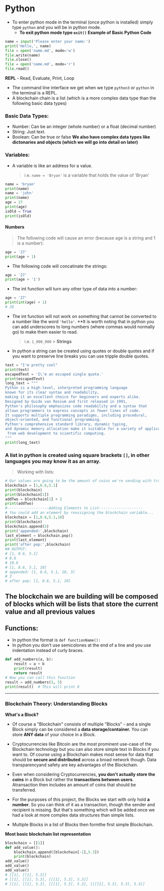# Python

- To enter python mode in the terminal (once python is installed) simply type `python` and you will be in python mode.
  - **To exit python mode type `exit()`**
    **Example of Basic Python Code**

```python
name = input('Please enter your name:')
print('Hello,', name)
file = open('name.md', mode='w')
file.write(name)
file.close()
file = open('name.md', mode='r')
file.read()
```

**REPL** - Read, Evaluate, Print, Loop

- The command line interface we get when we type `python3` or `python` in the terminal is a REPL.
- A blockchain chain is a list (which is a more complex data type than the following basic data types)

### Basic Data Types:

- Number: Can be an integer (whole number) or a float (decimal number)
- String: Just text.
- Boolean: Can be true or false
  **We also have complex data types like dictonaries and objects (which we will go into detail on later)**

### Variables:

- A variable is like an address for a value.
  > i.e. `name = 'Bryan'` is a variable that holds the value of 'Bryan'

```py
name = 'bryan'
print(name)
name = 'john'
print(name)
age = 27
print(age)
isOld = True
print(isOld)
```

#### Numbers

> The following code will cause an error (because age is a string and 1 is a number):

```py
age = '27'
print(age + 1)
```

- The following code will concatinate the strings:

```py
age = '27'
print(age + '1')
```

- The int function will turn any other type of data into a number:

```py
age = '27'
print(int(age) + 1)
# 28
```

- The int function will not work on something that cannot be converted to a number like the word `'hello'`.
  \*\*It is worth noting that in python you can add underscores to long numbers (where commas would normally go) to make them easier to read.
  > i.e.
  > `1_000_000` > **Strings**
- In python a string can be created using quotes or double quotes and if you want to preserve line breaks you can use tripple double quotes.

```py
text = "I'm pretty cool"
print(text)
escapedText = 'I\'m an escaped single quote.'
print(escapedText)
long_text = """
Python is a high-level, interpreted programming language
known for its clear syntax and readability,
making it an excellent choice for beginners and experts alike.
Designed by Guido van Rossum and first released in 1991,
Python's philosophy emphasizes code readability and a syntax that
allows programmers to express concepts in fewer lines of code.
It supports multiple programming paradigms, including procedural,
object-oriented, and functional programming.
Python's comprehensive standard library, dynamic typing,
and dynamic memory allocation make it suitable for a variety of applications,
 from web development to scientific computing.
"""
print(long_text)
```

### A list in python is created using square brackets `[]`, in other languages you may know it as an array.

> Working with lists:

```py
# Our values are going to be the amount of coins we're sending with transactions.
blockchain = [1,8.6,5.1]
print(blockchain)
print(blockchain[1])
addTwo = blockchain[1] + 2
print(addTwo)
#-------------------Adding Elements to List--------------------
# You could add an element by reassigning the blockchain variable...
blockchain = [1,8.6,5.1,10]
print(blockchain)
blockchain.append(3)
print('appended:',blockchain)
last_element = blockchain.pop()
print(last_element)
print('after pop:',blockchain)
## OUTPUT:
# [1, 8.6, 5.1]
# 8.6
# 10.6
# [1, 8.6, 5.1, 10]
# appended: [1, 8.6, 5.1, 10, 3]
# 3
# after pop: [1, 8.6, 5.1, 10]
```

## **The blockchain we are building will be composed of blocks which will be lists that store the current value and all previous values**

## Functions:

- In python the format is `def functionName():`
- In python you don't use semicolones at the end of a line and you use indentation instead of curly braces.

```py
def add_numbers(a, b):
    result = a + b
    print(result)
    return result
# Now you can call this function
result = add_numbers(3, 5)
print(result)  # This will print 8
```

---

### Blockchain Theory: Understanding Blocks

**What's a Block?**

- Of course a "Blockchain" consists of multiple "Blocks" - and a single Block simply can be considered a **data storage/container.** You can store **ANY data** of your choice in a Block.


- Cryptocurrencies like Bitcoin are the most prominent use-case of the Blockchain technology but you can also store simple text in Blocks if you want to. Of course using a Blockchain makes most sense for data that should be **secure and distributed** across a broad network though. Data transparencyand safety are key advantages of the Blockchain.

- Even when considering Cryptocurrencies, **you don't actually store the coins** in a Block but rather the **transactions between users**. Atransaction then includes an amount of coins that should be transferred.

- For the purposes of this project, the Blocks we start with only hold **a number**. So you can think of it as a transaction, though the sender and recipient is missing. But that's something which will be added once we had a look at more complex data structures than simple lists.


- Multiple Blocks in a list of Blocks then formthe first simple Blockchain.


**Most basic blockchain list representation**

```py
blockchain = [[1]]
def add_value():
    blockchain.append([blockchain[-1],5.3])
    print(blockchain)
add_value()
add_value()
add_value()
# [[1], [[1], 5.3]]
# [[1], [[1], 5.3], [[[1], 5.3], 5.3]]
# [[1], [[1], 5.3], [[[1], 5.3], 5.3], [[[[1], 5.3], 5.3], 5.3]]
```
